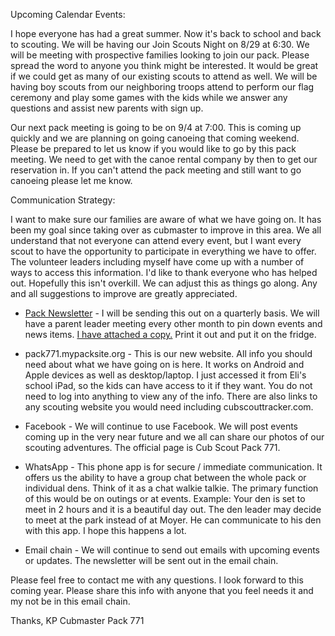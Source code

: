 Upcoming Calendar Events:

I hope everyone has had a great summer. Now it's back to school and back to scouting. We will be having our Join Scouts Night on 8/29 at 6:30. We will be meeting with prospective families looking to join our pack. Please spread the word to anyone you think might be interested. It would be great if we could get as many of our existing scouts to attend as well. We will be having boy scouts from our neighboring troops attend to perform our flag ceremony and play some games with the kids while we answer any questions and assist new parents with sign up. 

Our next pack meeting is going to be on 9/4 at 7:00. This is coming up quickly and we are planning on going canoeing that coming weekend. Please be prepared to let us know if you would like to go by this pack meeting. We need to get with the canoe rental company by then to get our reservation in. If you can't attend the pack meeting and still want to go canoeing please let me know. 

Communication Strategy:

I want to make sure our families are aware of what we have going on. It has been my goal since taking over as cubmaster to improve in this area. We all understand that not everyone can attend every event, but I want every scout to have the opportunity to participate in everything we have to offer. The volunteer leaders including myself have come up with a number of ways to access this information. I'd like to thank everyone who has helped out. Hopefully this isn't overkill. We can adjust this as things go along. Any and all suggestions to improve are greatly appreciated.

* [Pack Newsletter](./20180820-attachments/771_Newsletter.pdf) - I will be sending this out on a quarterly basis. We will have a parent leader meeting every other month to pin down events and news items. [ I have attached a copy.](./20180820-attachments/771_Newsletter.pdf) Print it out and put it on the fridge.

* pack771.mypacksite.org - This is our new website. All info you should need about what we have going on is here. It works on Android and Apple devices as well as desktop/laptop. I just accessed it from Eli's school iPad, so the kids can have access to it if they want. You do not need to log into anything to view any of the info. There are also links to any scouting website you would need including cubscouttracker.com.

* Facebook - We will continue to use Facebook. We will post events coming up in the very near future and we all can share our photos of our scouting adventures. The official page is Cub Scout Pack 771.

* WhatsApp - This phone app is for secure / immediate communication. It offers us the ability to have a group chat between the whole pack or individual dens. Think of it as a chat walkie talkie. The primary function of this would be on outings or at events. Example: Your den is set to meet in 2 hours and it is a beautiful day out. The den leader may decide to meet at the park instead of at Moyer. He can communicate to his den with this app. I hope this happens a lot.

* Email chain - We will continue to send out emails with upcoming events or updates. The newsletter will be sent out in the email chain.

Please feel free to contact me with any questions. I look forward to this coming year. Please share this info with anyone that you feel needs it and my not be in this email chain.

Thanks,
KP
Cubmaster Pack 771

